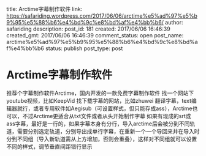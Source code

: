 title: Arctime字幕制作软件
link: https://safariding.wordpress.com/2017/06/06/arctime%e5%ad%97%e5%b9%95%e5%88%b6%e4%bd%9c%e8%bd%af%e4%bb%b6/
author: safariding
description: 
post_id: 181
created: 2017/06/06 16:46:39
created_gmt: 2017/06/06 16:46:39
comment_status: open
post_name: arctime%e5%ad%97%e5%b9%95%e5%88%b6%e4%bd%9c%e8%bd%af%e4%bb%b6
status: publish
post_type: post

# Arctime字幕制作软件

推荐个字幕制作软件Arctime，国内开发的一款免费字幕制作软件 找一个网站下youtube视频，比如KeepVid 找下载字幕的网站，比如zhuwei 翻译字幕，text编辑器就行，或者专用软件如Aegisub（可设置样式，但只能存成ass），Arctime也可以，不过Arctime更适合从txt文件或者从头开始制作字幕 如果有现成的srt或ass字幕，最好是一行的，如果字幕本身有分行，导入arctime后会被分到不同轨道，需要分别选定轨道，分别导出成单行字幕，在重新一个一个导回来并在导入时分到不同组（导入新轨道需从上方增加，否则会重叠），这样对不同组就可以设置不同的样式，调节垂直间距错行显示